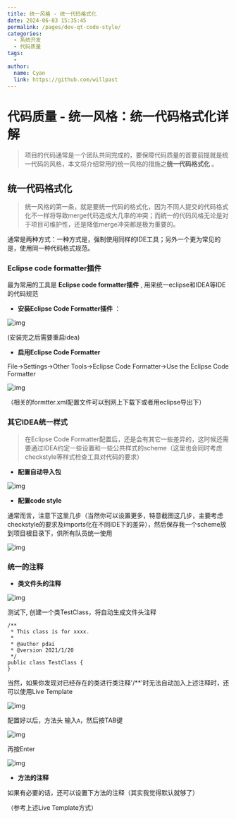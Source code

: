 ```yaml
---
title: 统一风格 - 统一代码格式化
date: 2024-06-03 15:35:45
permalink: /pages/dev-qt-code-style/
categories:
  - 系统开发
  - 代码质量
tags:
  - 
author: 
  name: Cyan
  link: https://github.com/willpast
---
```

# 代码质量 - 统一风格：统一代码格式化详解

> 项目的代码通常是一个团队共同完成的，要保障代码质量的首要前提就是统一代码的风格，本文将介绍常用的统一风格的措施之**统一代码格式化** 。
 
## 统一代码格式化

>
> 统一风格的第一条，就是要统一代码的格式化，因为不同人提交的代码格式化不一样将导致merge代码造成大几率的冲突；而统一的代码风格无论是对于项目可维护性，还是降低merge冲突都是极为重要的。

通常是两种方式：一种方式是，强制使用同样的IDE工具；另外一个更为常见的是，使用同一种代码格式规范。

### Eclipse code formatter插件

最为常用的工具是 **Eclipse code formatter插件** , 用来统一eclipse和IDEA等IDE的代码规范

  * **安装Eclipse Code Formatter插件** ：

![img](https://cdn.jsdelivr.net/gh/willpast/image/blog/ka_java/dev-qt-1.png)

(安装完之后需要重启idea)

  * **启用Eclipse Code Formatter**

File->Settings->Other Tools->Eclipse Code Formatter->Use the Eclipse Code
Formatter

![img](https://cdn.jsdelivr.net/gh/willpast/image/blog/ka_java/dev-qt-2.png)

（相关的formtter.xml配置文件可以到网上下载下或者用eclipse导出下）

### 其它IDEA统一样式

> 在Eclipse Code
> Formatter配置后，还是会有其它一些差异的，这时候还需要通过IDEA约定一些设置和一些公共样式的scheme（这里也会同时考虑checkstyle等样式检查工具对代码的要求）

  * **配置自动导入包**

![img](https://cdn.jsdelivr.net/gh/willpast/image/blog/ka_java/dev-qt-3.png)

  * **配置code style**

通常而言，注意下这里几步（当然你可以设置更多，特意截图这几步，主要考虑checkstyle的要求及imports化在不同IDE下的差异），然后保存我一个scheme放到项目根目录下，供所有队员统一使用

![img](https://cdn.jsdelivr.net/gh/willpast/image/blog/ka_java/dev-qt-4.png)

### 统一的注释

  * **类文件头的注释**

![img](https://cdn.jsdelivr.net/gh/willpast/image/blog/ka_java/dev-qt-5.png)

测试下, 创建一个类TestClass，将自动生成文件头注释

    
    
    /**
     * This class is for xxxx.
     *
     * @author pdai
     * @version 2021/1/20
     */
    public class TestClass {
    }
    

当然，如果你发现对已经存在的类进行类注释'/**'时无法自动加入上述注释时，还可以使用Live Template

![img](https://cdn.jsdelivr.net/gh/willpast/image/blog/ka_java/dev-qt-6.png)

配置好以后，方法头 输入`A`，然后按TAB键

![img](https://cdn.jsdelivr.net/gh/willpast/image/blog/ka_java/dev-qt-7.png)

再按Enter

![img](https://cdn.jsdelivr.net/gh/willpast/image/blog/ka_java/dev-qt-8.png)

  * **方法的注释**

如果有必要的话，还可以设置下方法的注释（其实我觉得默认就够了）

（参考上述Live Template方式）

 
